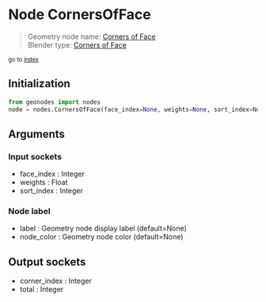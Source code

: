 
# Node CornersOfFace

> Geometry node name: [Corners of Face](https://docs.blender.org/manual/en/latest/modeling/geometry_nodes/mesh_topology/corners_of_face.html)<br>
  Blender type: [Corners of Face](https://docs.blender.org/api/current/bpy.types.GeometryNodeCornersOfFace.html)
  
<sub>go to [index](../index.md)</sub>

## Initialization

```python
from geonodes import nodes
node = nodes.CornersOfFace(face_index=None, weights=None, sort_index=None, label=None, node_color=None)
```



## Arguments


### Input sockets

- face_index : Integer
- weights : Float
- sort_index : Integer

### Node label

- label : Geometry node display label (default=None)
- node_color : Geometry node color (default=None)

## Output sockets

- corner_index : Integer
- total : Integer
